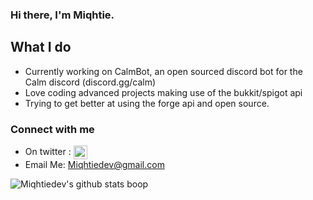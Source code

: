 ### Hi there, I'm Miqhtie.

## What I do
- Currently working on CalmBot, an open sourced discord bot for the Calm discord (discord.gg/calm) 
- Love coding advanced projects making use of the bukkit/spigot api
- Trying to get better at using the forge api and open source.

### Connect with me
- On twitter : <img align="center" width="22px" herf="https://twitter.com/miqhtie" src="https://cdn.jsdelivr.net/npm/simple-icons@v3/icons/twitter.svg" />
- Email Me: Miqhtiedev@gmail.com

![Miqhtiedev's github stats](https://github-readme-stats.vercel.app/api?username=miqhtiedev&show_icons=true&theme=cobalt)
boop
